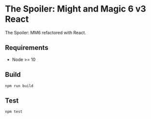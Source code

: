 # The Spoiler: Might and Magic 6 v3 React

The Spoiler: MM6 refactored with React.

## Requirements

- Node >= 10

## Build

```shell script
npm run build
```

## Test

```shell script
npm test
```
